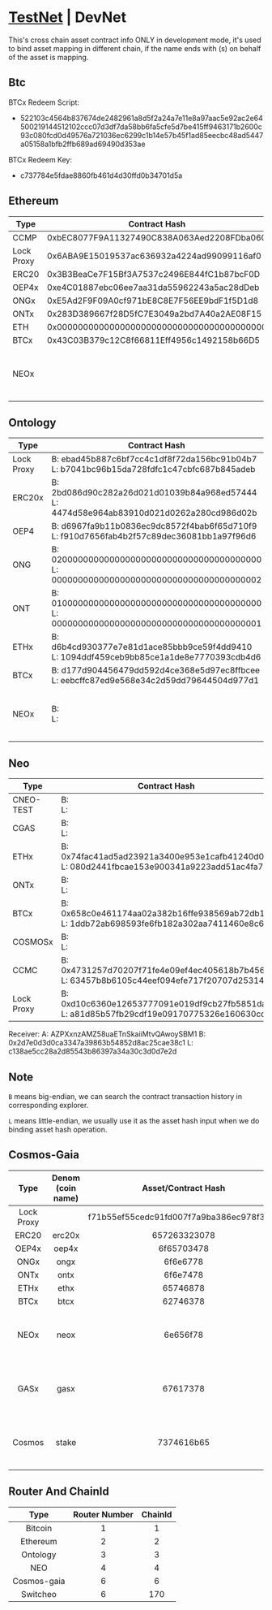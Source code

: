 # [TestNet](README.md) | DevNet

This's cross chain asset contract info ONLY in development mode, it's used to bind asset mapping in different chain, if the name ends with (s) on behalf of the asset is mapping.

## Btc

BTCx Redeem Script: 
- 522103c4564b837674de2482961a8d5f2a24a7e11e8a97aac5e92ac2e64500219144512102ccc07d3df7da58bb6fa5cfe5d7be415ff9463171b2600c93c080fcd0d49576a721036ec6299c1b14e57b45f1ad85eecbc48ad5447a05158a1bfb2ffb689ad69490d353ae

BTCx Redeem Key: 
- c737784e5fdae8860fb461d4d30ffd0b34701d5a

## Ethereum

Type | Contract Hash | Desc
---|---|---
CCMP | 0xbEC8077F9A11327490C838A063Aed2208FDba060 |
Lock Proxy | 0x6ABA9E15019537ac636932a4224ad99099116af0 |
ERC20 | 0x3B3BeaCe7F15Bf3A7537c2496E844fC1b87bcF0D |
OEP4x | 0xe4C01887ebc06ee7aa31da55962243a5ac28dDeb |
ONGx | 0xE5Ad2F9F09A0cf971bE8C8E7F56EE9bdF1f5D1d8 |
ONTx | 0x283D389667f28D5fC7E3049a2bd7A40a2AE08F15 |
ETH | 0x0000000000000000000000000000000000000000 |
BTCx | 0x43C03B379c12C8f66811Eff4956c1492158b66D5 | 
NEOx |  | not including in the testing framework

## Ontology

Type | Contract Hash | Desc
---|---|---
Lock Proxy | B: ebad45b887c6bf7cc4c1df8f72da156bc91b04b7 </br> L: b7041bc96b15da728fdfc1c47cbfc687b845adeb |
ERC20x | B: 2bd086d90c282a26d021d01039b84a968ed57444 </br> L: 4474d58e964ab83910d021d0262a280cd986d02b |
OEP4 | B: d6967fa9b11b0836ec9dc8572f4bab6f65d710f9 </br> L: f910d7656fab4b2f57c89dec36081bb1a97f96d6 |
ONG | B: 0200000000000000000000000000000000000000 </br> L: 0000000000000000000000000000000000000002 |
ONT | B: 0100000000000000000000000000000000000000 </br> L: 0000000000000000000000000000000000000001 |
ETHx | B: d6b4cd930377e7e81d1ace85bbb9ce59f4dd9410 </br> L: 1094ddf459ceb9bb85ce1a1de8e7770393cdb4d6 |
BTCx | B: d177d904456479dd592d4ce368e5d97ec8ffbcee </br> L: eebcffc87ed9e568e34c2d59dd79644504d977d1 |
NEOx | B:  </br> L: | not including in the testing framework
## Neo

Type | Contract Hash | Desc
---|---|---
CNEO-TEST | B:  </br> L:  |
CGAS | B:  </br> L:  |
ETHx | B:  0x74fac41ad5ad23921a3400e953e1cafb41240d08 L: 080d2441fbcae153e900341a9223add51ac4fa74 |
ONTx | B:  </br> L:  |
BTCx | B: 0x658c0e461174aa02a382b16ffe938569ab72db1d </br> L: 1ddb72ab698593fe6fb182a302aa7411460e8c65 |
COSMOSx | B:  </br> L:  |
CCMC | B: 0x4731257d70207f71fe4e09ef4ec405618b7b4563  </br> L: 63457b8b6105c44eef094efe717f20707d253147 |
Lock Proxy | B: 0xd10c6360e12653777091e019df9cb27fb5851da8 </br> L: a81d85b57fb29cdf19e09170775326e160630cd1 |

Receiver: A: AZPXxnzAMZ58uaETnSkaiiMtvQAwoySBM1 B: 0x2d7e0d3d0ca3347a39863b54852d8ac25cae38c1 L: c138ae5cc28a2d85543b86397a34a30c3d0d7e2d

## Note 
`B` means big-endian, we can search the contract transaction history in corresponding explorer.

`L` means little-endian, we usually use it as the asset hash input when we do binding asset hash operation.

## Cosmos-Gaia

Type | Denom (coin name) | Asset/Contract Hash | Desc
:-:|:-:|:-:|:-:
Lock Proxy | | f71b55ef55cedc91fd007f7a9ba386ec978f3aa8 |
ERC20 | erc20x | 657263323078 |
OEP4x | oep4x | 6f65703478 |
ONGx | ongx | 6f6e6778 |
ONTx | ontx | 6f6e7478 |
ETHx | ethx | 65746878 |
BTCx | btcx | 62746378 |
NEOx | neox | 6e656f78 | not including in the testing framework
GASx | gasx | 67617378 | not including in the testing framework
Cosmos| stake | 7374616b65 | not including in the testing framework


## Router And ChainId
Type | Router Number | ChainId
:-:|:-:|:-:
Bitcoin | 1 | 1
Ethereum | 2 | 2
Ontology | 3 | 3
NEO | 4 | 4
Cosmos-gaia | 6 | 6
Switcheo | 6 | 170
